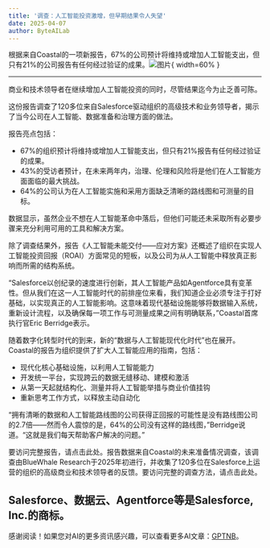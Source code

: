 ```yaml
---
title: '调查：人工智能投资激增，但早期结果令人失望'
date: 2025-04-07
author: ByteAILab
---
```


根据来自Coastal的一项新报告，67%的公司预计将维持或增加人工智能支出，但只有21%的公司报告有任何经过验证的成果。![图片](https://ai-techpark.com/wp-content/uploads/Organizations.jpg){ width=60% }

---
商业和技术领导者在继续增加人工智能投资的同时，尽管结果迄今为止乏善可陈。

这份报告调查了120多位来自Salesforce驱动组织的高级技术和业务领导者，揭示了当今公司在人工智能、数据准备和治理方面的做法。

报告亮点包括：

- 67%的组织预计将维持或增加人工智能支出，但只有21%报告有任何经过验证的成果。
- 43%的受访者预计，在未来两年内，治理、伦理和风险将是他们在人工智能方面面临的最大挑战。
- 64%的公司认为在人工智能实施和采用方面缺乏清晰的路线图和可测量的目标。

数据显示，虽然企业不想在人工智能革命中落后，但他们可能还未采取所有必要步骤来充分利用可用的工具和解决方案。

除了调查结果外，报告《人工智能未能交付——应对方案》还概述了组织在实现人工智能投资回报（ROAI）方面常见的短板，以及公司为从人工智能中释放真正影响而所需的结构系统。

“Salesforce以创纪录的速度进行创新，其人工智能产品如Agentforce具有变革性。但从我们在这一人工智能时代的前排座位来看，我们知道企业必须专注于打好基础，以实现真正的人工智能影响。这意味着现代基础设施能够将数据输入系统，重新设计流程，以及确保每一项工作与可测量成果之间有明确联系，”Coastal首席执行官Eric Berridge表示。

随着数字化转型时代的到来，新的“数据与人工智能现代化时代”也在展开。Coastal的报告为组织提供了扩大人工智能应用的指南，包括：

- 现代化核心基础设施，以利用人工智能能力
- 开发统一平台，实现跨云的数据无缝移动、建模和激活
- 从第一天起就结构化、测量并将人工智能举措与商业价值挂钩
- 重新思考工作方式，以释放主动自动化

“拥有清晰的数据和人工智能路线图的公司获得正回报的可能性是没有路线图公司的2.7倍——然而令人震惊的是，64%的公司没有这样的路线图，”Berridge说道。“这就是我们每天帮助客户解决的问题。”

要访问完整报告，请点击此处。报告数据来自Coastal的未来准备情况调查，该调查由BlueWhale Research于2025年初进行，并收集了120多位在Salesforce上运营的组织的高级商业和技术领导者的反馈。要访问完整的调查方法，请点击此处。

Salesforce、数据云、Agentforce等是Salesforce, Inc.的商标。
---
感谢阅读！如果您对AI的更多资讯感兴趣，可以查看更多AI文章：[GPTNB](https://gptnb.com)。